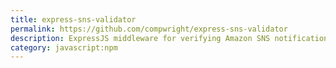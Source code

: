 ```yaml
---
title: express-sns-validator
permalink: https://github.com/compwright/express-sns-validator
description: ExpressJS middleware for verifying Amazon SNS notifications using sns-validator (no dependency on the AWS SDK).
category: javascript:npm
---
```

